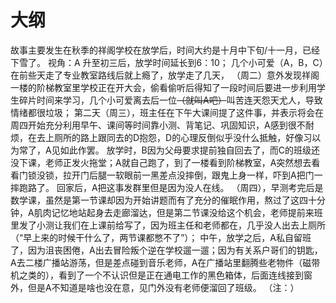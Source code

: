 # 大纲
故事主要发生在秋季的祥阁学校在放学后，时间大约是十月中下旬/十一月，已经下雪了。
视角：A
升至初三后，放学时间延长到6：10；
几个小可爱（A，B，C）在前些天走了专业教室路线后就上瘾了，放学走了几天，
（周二）意外发现祥阁一楼的阶梯教室里学校正在开大会，偷看偷听后得知了一段时间后要进一步利用学生碎片时间来学习，几个小可爱离去后一位~~（就叫A吧）~~叫苦连天怨天尤人，导致情绪都很垃圾；
第二天（周三），班主任在下午大课间提了这件事，并表示将会在周四开始充分利用早午、课间等时间靠小测、背笔记、巩固知识，A感到很不耐烦，在去上厕所的路上跟同去的D抱怨，D的心理反倒似乎没什么抵触，好像习以为常了，A见如此作罢。
放学时，B因为父母要求提前独自回去了，而C的班级还没下课，老师正发火拖堂；A就自己跑了，到了一楼看到阶梯教室，A突然想去看看门锁没锁，拉开门后腿一软眼前一黑差点没摔倒，跟鬼上身一样，吓到A把门一摔跑路了。
回家后，A把这事发群里但是因为没人在线。
（周四），早测考完后是数学课，虽然是第一节课却因为开始讲题而有了充分的催眠作用，熬过了这四十分钟，A肌肉记忆地站起身去走廊溜达，但是第二节课没给这个机会，老师提前来班里发了小测让我们在上课前给写了，因为班主任和老师都在，几乎没人出去上厕所（“早上来的时候干什么了，两节课都憋不了”）；
中午，放学之后，A私自留班了，因为沮丧困倦，A出去冒险叛个逆在学校遛一遛；因为有关系户哥们的钥匙，A去二楼广播站游荡，但是差点碰到音乐老师，A在广播站里翻腾些老物件（磁带机之类的），看到了一个不认识但是正在通电工作的黑色箱体，后面连线接到窗外，但是A不知道是啥也没在意，见门外没有老师便溜回了班级。
（注：）